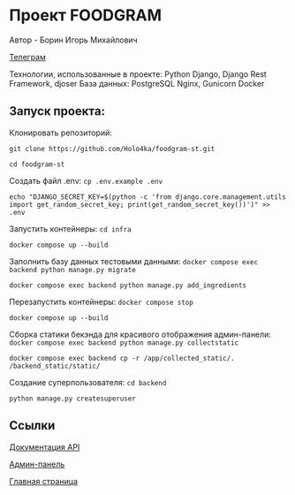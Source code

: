 # Проект FOODGRAM

Автор - Борин Игорь Михайлович

[Телеграм](https://t.me/Holoforka)

Технологии, использованные в проекте:
Python
Django, Django Rest Framework, djoser
База данных: PostgreSQL
Nginx, Gunicorn
Docker


## Запуск проекта:
Клонировать репозиторий:

```git clone https://github.com/Holo4ka/foodgram-st.git```

```cd foodgram-st```


Создать файл .env:
```cp .env.example .env```

```echo "DJANGO_SECRET_KEY=$(python -c 'from django.core.management.utils import get_random_secret_key; print(get_random_secret_key())')" >> .env```



Запустить контейнеры:
```cd infra```

```docker compose up --build```


Заполнить базу данных тестовыми данными:
```docker compose exec backend python manage.py migrate```

```docker compose exec backend python manage.py add_ingredients```


Перезапустить контейнеры:
```docker compose stop```

```docker compose up --build```


Сборка статики бекэнда для красивого отображения админ-панели:
```docker compose exec backend python manage.py collectstatic```

```docker compose exec backend cp -r /app/collected_static/. /backend_static/static/```

Создание суперпользователя:
```cd backend```

```python manage.py createsuperuser```


## Ссылки

[Документация API](http://localhost:8000/api/docs/)

[Админ-панель](http://localhost:8000/admin/)

[Главная страница](http://localhost:8000/recipes)